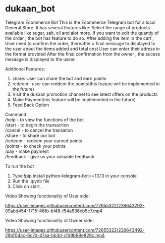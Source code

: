 # dukaan_bot
Telegram Ecommerce Bot
This is the Ecommerce Telegram bot for a local General Store.
It has several features like:
Select the range of products available like sugar, salt, oil and alot more.
If you want to edit the quantiy of the order , the bot has feature to do so.
After adding the item in the cart , User need to confirm the order, thereafter a final message to displayed to the user about the items added and total cost
User can enter their adress in the format provided 
After the final confirmation from the owner , the sucess mesaage is displayed to the usser.

Addtional Features:
1. share: User can share the bot and earn points
2. redeem : user can reddem the points(this feature will be implemented in the future)
3. Visit the dukaan promotion channel to see latest offers on the products
4. Make Payment(his feature will be implemented in the future)
5. Feed Back Option


  Command<br/>
  /help - to view the functions of the bot<br/>
  /start - to begin the transaction<br/>
  /cancel - to cancel the transation<br/>
  /share - to share our bot<br/>
  /redeem - redeem your earned points<br/>
  /points - to check your points</br>
  /pay - make payment<br/>
  /feedback - give us your valuable feedback<br/>
 
To run the bot

1. Type !pip install python-telegram-bot==13.13 in your console
2. Run the .ipynb file
3. Click on start .
  
Video Showing functionality of User side:

https://user-images.githubusercontent.com/72655322/236643293-09abd454-1715-46fb-bf48-f54a636cb5c7.mp4

Video Showing functionality of Owner side:

https://user-images.githubusercontent.com/72655322/236643492-28bf04ac-6c7d-47aa-bb3d-cfd9b98e826c.mp4


